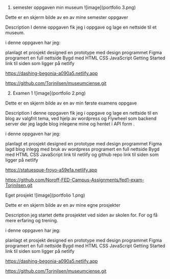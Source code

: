 1. semester oppgaven min museum
![image](portfolio 3.png)

Dette er en skjerm bilde av en av mine semester oppgaver

Description
I denne oppgaven fik jeg i oppgave og lage en nettside til et museum.

i denne oppgaven har jeg:

planlagt et prosjekt
designed en prototype med design programmet Figma
programert en full nettside
Bygd med
HTML
CSS
JavaScript
Getting Started
link til siden som ligger på netlify

https://dashing-begonia-a090a5.netlify.app

https://github.com/Torjnilsen/museumciense.git

2. Examen 1
![image](portfolio 2.png)

Dette er en skjerm bilde av en av min første examens oppgave

Description
I denne oppgaven fik jeg i oppgave og lage en nettside til en blog av valgfrit tema, ved hjelp av wordpress og Flywheel som backend server der jeg lagde blog inlegene mine og hentet i API form .

i denne oppgaven har jeg:

planlagt et prosjekt
designed en prototype med design programmet Figma
lagd blog inlegg med bruk av wordpress
programert en full nettside
Bygd med
HTML
CSS
JavaScript
link til netlify og github repo
link til siden som ligger på netlify

https://statuesque-froyo-a59e1a.netlify.app

https://github.com/Noroff-FED-Campus-Assignments/fed1-exam-Torjnilsen.git

Eget prosjekt
![image](portfolio 1.png)

Dette er en skjerm bilde av en av mine egne prosjekter

Description
jeg startet dette prosjektet ved siden av skolen for. For og få mere erfaring og trening.

i denne oppgaven har jeg:

planlagt et prosjekt
designed en prototype med design programmet Figma
programert en full nettside
Bygd med
HTML
CSS
JavaScript
Getting Started
link til siden som ligger på netlify

https://dashing-begonia-a090a5.netlify.app

https://github.com/Torjnilsen/museumciense.git